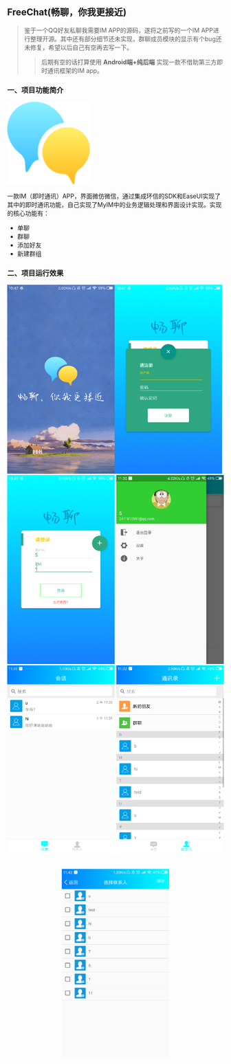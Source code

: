 ## FreeChat(畅聊，你我更接近)

> 鉴于一个QQ好友私聊我需要IM APP的源码，遂将之前写的一个IM APP进行整理开源。其中还有部分细节还未实现，群聊成员模块的显示有个bug还未修复，希望以后自己有空再去写一下。
>
> > 后期有空的话打算使用 **Android端+纯后端** 实现一款不借助第三方即时通讯框架的IM app。

### 一、项目功能简介

![1](./Screenshots/app_icon.png)



一款IM（即时通讯）APP，界面微仿微信，通过集成环信的SDK和EaseUI实现了其中的即时通讯功能，自己实现了MyIM中的业务逻辑处理和界面设计实现。实现的核心功能有：

* 单聊
* 群聊
* 添加好友
* 新建群组


### 二、项目运行效果

<img src="./Screenshots/1.png" width = "250" height = "440" /><img src="./Screenshots/2.png" width = "250" height = "440" /><img src="./Screenshots/3.png" width = "250" height = "440" />
<img src="./Screenshots/4.png" width = "250" height = "440" />
<img src="./Screenshots/5.png" width = "250" height = "440" />
<img src="./Screenshots/6.png" width = "250" height = "440" />





<br/>

<div align=center>
<img src="./Screenshots/14.png" width=250 height=440 />
</div>



